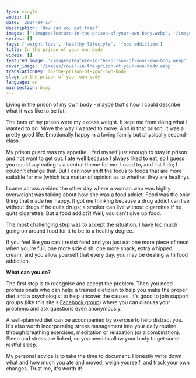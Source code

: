 ```yaml
---
type: single
audio: []
date: '2024-04-17'
description: 'How can you get free?'
images: ['/images/feature-in-the-prison-of-your-own-body.webp', '/images/cover-in-the-prison-of-your-own-body.webp']
series: []
tags: ['weight loss', 'healthy lifestyle', 'food addiction']
title: In the prison of your own body
videos: []
featured_image: '/images/feature-in-the-prison-of-your-own-body.webp'
cover_image: '/images/cover-in-the-prison-of-your-own-body.webp'
translationKey: in-the-prison-of-your-own-body
slug: in-the-prison-of-your-own-body
language: en
mainsection: blog
---
```

Living in the prison of my own body - maybe that's how I could describe what it was like to be fat.

The bars of my prison were my excess weight. It kept me from doing what I wanted to do. Move the way I wanted to move. And in that prison, it was a pretty good life. Emotionally happy in a loving family but physically second-class.

My prison guard was my appetite. I fed myself just enough to stay in prison and not want to get out. I ate well because I always liked to eat, so I guess you could say eating is a central theme for me. I used to, and I still do; I couldn't change that. But I can now shift the focus to foods that are more suitable for me (which is a matter of opinion as to whether they are healthy).

I came across a video the other day where a woman who was highly overweight was talking about how she was a food addict. Food was the only thing that made her happy. It got me thinking because a drug addict can live without drugs if he quits drugs; a smoker can live without cigarettes if he quits cigarettes. But a food addict?! Well, you can't give up food.

The most challenging step was to accept the situation. I have too much going on around food for it to be to a healthy degree.

If you feel like you can't resist food and you just eat one more piece of meat when you're full, one more side dish, one more snack, extra whipped cream, and you allow yourself that every day, you may be dealing with food addiction.

**What can you do?**

The first step is to recognise and accept the problem. Then you need professionals who can help: a trained dietician to help you make the proper diet and a psychologist to help uncover the causes. It's good to join support groups (like this site's [Facebook group](https://www.facebook.com/groups/1098348161611343 "Facebook group")) where you can discuss your problems and ask questions even anonymously.

A well-planned diet can be accompanied by exercise to help distract you. It's also worth incorporating stress management into your daily routine through breathing exercises, meditation or relaxation (or a combination). Sleep and stress are linked, so you need to allow your body to get some restful sleep.

My personal advice is to take the time to document. Honestly write down what and how much you ate and moved, weigh yourself, and track your own changes. Trust me, it's worth it!
